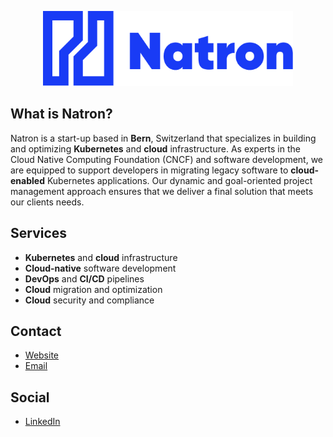 <p align="center">
    <a href="https://natron.io/">
        <img height="120px" src="./assets/logo-typo.png" />
    </a>
</p>

## What is Natron?

Natron is a start-up based in **Bern**, Switzerland that specializes in building and optimizing **Kubernetes** and **cloud** infrastructure. As experts in the Cloud Native Computing Foundation (CNCF) and software development, we are equipped to support developers in migrating legacy software to **cloud-enabled** Kubernetes applications. Our dynamic and goal-oriented project management approach ensures that we deliver a final solution that meets our clients needs.

## Services

-   **Kubernetes** and **cloud** infrastructure
-   **Cloud-native** software development
-   **DevOps** and **CI/CD** pipelines
-   **Cloud** migration and optimization
-   **Cloud** security and compliance


## Contact

-   [Website](https://natron.io/)
-   [Email](mailto:info@natron.io)

## Social
-   [LinkedIn](https://www.linkedin.com/company/86592575)